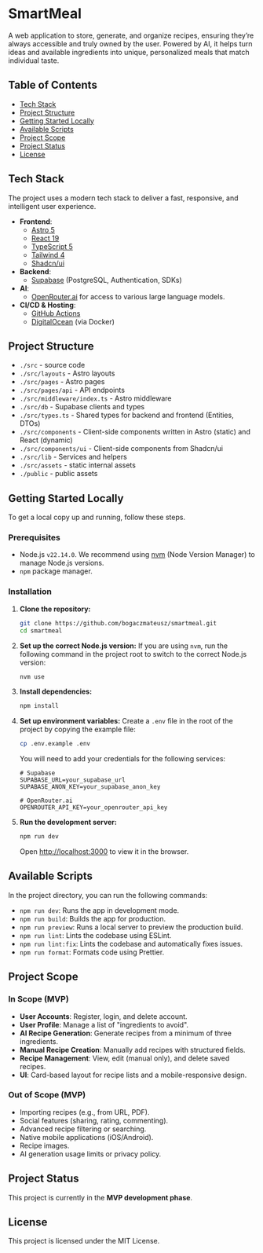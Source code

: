 # SmartMeal

A web application to store, generate, and organize recipes, ensuring they’re always accessible and truly owned by the user. Powered by AI, it helps turn ideas and available ingredients into unique, personalized meals that match individual taste.

## Table of Contents

- [Tech Stack](#tech-stack)
- [Project Structure](#project-structure)
- [Getting Started Locally](#getting-started-locally)
- [Available Scripts](#available-scripts)
- [Project Scope](#project-scope)
- [Project Status](#project-status)
- [License](#license)

## Tech Stack

The project uses a modern tech stack to deliver a fast, responsive, and intelligent user experience.

- **Frontend**:
  - [Astro 5](https://astro.build/)
  - [React 19](https://react.dev/)
  - [TypeScript 5](https://www.typescriptlang.org/)
  - [Tailwind 4](https://tailwindcss.com/)
  - [Shadcn/ui](https://ui.shadcn.com/)
- **Backend**:
  - [Supabase](https://supabase.io/) (PostgreSQL, Authentication, SDKs)
- **AI**:
  - [OpenRouter.ai](https://openrouter.ai/) for access to various large language models.
- **CI/CD & Hosting**:
  - [GitHub Actions](https://github.com/features/actions)
  - [DigitalOcean](https://www.digitalocean.com/) (via Docker)

## Project Structure

- `./src` - source code
- `./src/layouts` - Astro layouts
- `./src/pages` - Astro pages
- `./src/pages/api` - API endpoints
- `./src/middleware/index.ts` - Astro middleware
- `./src/db` - Supabase clients and types
- `./src/types.ts` - Shared types for backend and frontend (Entities, DTOs)
- `./src/components` - Client-side components written in Astro (static) and React (dynamic)
- `./src/components/ui` - Client-side components from Shadcn/ui
- `./src/lib` - Services and helpers
- `./src/assets` - static internal assets
- `./public` - public assets

## Getting Started Locally

To get a local copy up and running, follow these steps.

### Prerequisites

- Node.js `v22.14.0`. We recommend using [nvm](https://github.com/nvm-sh/nvm) (Node Version Manager) to manage Node.js versions.
- `npm` package manager.

### Installation

1.  **Clone the repository:**

    ```sh
    git clone https://github.com/bogaczmateusz/smartmeal.git
    cd smartmeal
    ```

2.  **Set up the correct Node.js version:**
    If you are using `nvm`, run the following command in the project root to switch to the correct Node.js version:

    ```sh
    nvm use
    ```

3.  **Install dependencies:**

    ```sh
    npm install
    ```

4.  **Set up environment variables:**
    Create a `.env` file in the root of the project by copying the example file:

    ```sh
    cp .env.example .env
    ```

    You will need to add your credentials for the following services:

    ```env
    # Supabase
    SUPABASE_URL=your_supabase_url
    SUPABASE_ANON_KEY=your_supabase_anon_key

    # OpenRouter.ai
    OPENROUTER_API_KEY=your_openrouter_api_key
    ```

5.  **Run the development server:**
    ```sh
    npm run dev
    ```
    Open [http://localhost:3000](http://localhost:3000) to view it in the browser.

## Available Scripts

In the project directory, you can run the following commands:

- `npm run dev`: Runs the app in development mode.
- `npm run build`: Builds the app for production.
- `npm run preview`: Runs a local server to preview the production build.
- `npm run lint`: Lints the codebase using ESLint.
- `npm run lint:fix`: Lints the codebase and automatically fixes issues.
- `npm run format`: Formats code using Prettier.

## Project Scope

### In Scope (MVP)

- **User Accounts**: Register, login, and delete account.
- **User Profile**: Manage a list of "ingredients to avoid".
- **AI Recipe Generation**: Generate recipes from a minimum of three ingredients.
- **Manual Recipe Creation**: Manually add recipes with structured fields.
- **Recipe Management**: View, edit (manual only), and delete saved recipes.
- **UI**: Card-based layout for recipe lists and a mobile-responsive design.

### Out of Scope (MVP)

- Importing recipes (e.g., from URL, PDF).
- Social features (sharing, rating, commenting).
- Advanced recipe filtering or searching.
- Native mobile applications (iOS/Android).
- Recipe images.
- AI generation usage limits or privacy policy.

## Project Status

This project is currently in the **MVP development phase**.

## License

This project is licensed under the MIT License.
